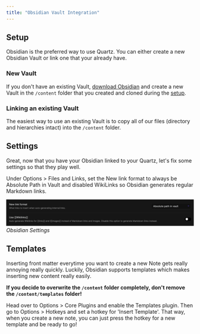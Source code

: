 ```yaml
---
title: "Obsidian Vault Integration"
---
```


## Setup
Obsidian is the preferred way to use Quartz. You can either create a new Obsidian Vault or link one that your already have.

### New Vault
If you don't have an existing Vault, [download Obsidian](https://obsidian.md/) and create a new Vault in the `/content` folder that you created and cloned during the [setup](notes/quarz_original/setup.md).

### Linking an existing Vault
The easiest way to use an existing Vault is to copy all of our files (directory and hierarchies intact) into the `/content` folder.

## Settings
Great, now that you have your Obsidian linked to your Quartz, let's fix some settings so that they play well.

Under Options > Files and Links, set the New link format to always be Absolute Path in Vault and disabled WikiLinks so Obsidian generates regular Markdown links.

![Obsidian Settings](/notes/images/obsidian-settings.png)*Obsidian Settings*

## Templates
Inserting front matter everytime you want to create a new Note gets really annoying really quickly. Luckily, Obsidian supports templates which makes inserting new content really easily.

**If you decide to overwrite the `/content` folder completely, don't remove the `/content/templates` folder!**

Head over to Options > Core Plugins and enable the Templates plugin. Then go to Options > Hotkeys and set a hotkey for 'Insert Template'. That way, when you create a new note, you can just press the hotkey for a new template and be ready to go!